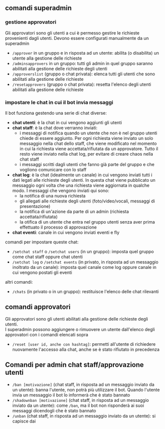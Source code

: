 ## comandi superadmin
### gestione approvatori

Gli approvatori sono gli utenti a cui è permesso gestire le richieste provenienti dagli utenti. Devono essere configurati manualmente da un superadmin

- `/approver` in un gruppo e in risposta ad un utente: abilita (o disabilita) un utente alla gestione delle richieste
- `/adminsapprovers` in un gruppo: tutti gli admin in quel gruppo saranno abilitati alla gestione delle richieste degli utenti
- `/approverslist` (gruppo o chat privata): elenca tutti gli utenti che sono abilitati alla gestione delle richieste
- `/resetapprovers` (gruppo o chat privata): resetta l'elenco degli utenti abilitati alla gestione delle richieste

### impostare le chat in cui il bot invia messaggi

Il bot funziona gestendo una serie di chat diverse:
- **chat utenti**: è la chat in cui vengono aggiunti gli utenti
- **chat staff**: è la chat dove verranno inviati:
  - i messaggi di notifica quando un utente che non è nel gruppo utenti chiede di essere aggiunto. Per ogni richiesta viene inviato un solo messaggio nella chat dello staff, che viene modificato nel momento in cui la richiesta viene accettata/rifiutata da un approvatore. Tutto il resto viene inviato nella chat log, per evitare di creare chaos nella chat staff
  - i messaggi scritti dagli utenti che fanno già parte del gruppo e che vogliono comunicare con lo staff
- **chat log**: è la chat (idealmente un canale) in cui vengono inviati tutti i dati legati alle richieste degli utenti. In questa chat viene pubblicato un messaggio ogni volta che una richiesta viene aggiornata in qualche modo. I messaggi che vengono inviati qui sono:
  - la notifica di una nuova richiesta
  - gli allegati alle richieste degli utenti (foto/video/vocali, messaggi di presentazione)
  - la notifica di un'azione da parte di un admin (richiesta accettata/rifiutata)
  - la otifica di un utente che entra nel gruppo utenti senza aver prima effettuato il processo di approvazione
- **chat eventi**: canale in cui vengono inviati eventi e fly

comandi per impostare queste chat:
- `/setchat staff` o `/setchat users` (in un gruppo): imposta quel gruppo come chat staff oppure chat utenti
- `/setchat log` o `/setchat events` (in privato, in risposta ad un messaggio inoltrato da un canale): imposta quel canale come log oppure canale in cui vengono postati gli eventi

altri comandi:
- `/chats` (in privato o in un gruppo): restituisce l'elenco delle chat rilevanti

## comandi approvatori

Gli approvatori sono gli utenti abilitati alla gestione delle richieste degli utenti.  
I superadmin possono aggiungere o rimuovere un utente dall'elenco degli approvatori con i comandi elencati sopra

- `/reset [user id, anche con hashtag]`: permetti all'utente di richiedere nuovamente l'accesso alla chat, anche se è stato rifiutato in precedenza

## Comandi per admin chat staff/approvazione utenti

- `/ban [motivazione]` (chat staff, in risposta ad un messaggio inviato da un utente): banna l'utente, non potrà più utilizzare il bot. Quando l'utente invia un messaggio il bot lo informerà che è stato bannato
- `/shadownban [motivazione]` (chat staff, in risposta ad un messaggio inviato da un utente): come `/ban`, ma il bot non risponderà ai suoi messaggi dicendogli che è stato bannato
- `/unban` (chat staff, in risposta ad un messaggio inviato da un utente): si capisce dai
